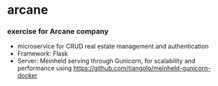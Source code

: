 # arcane
### exercise for Arcane company

* microservice for CRUD real estate management and authentication
* Framework: Flask
* Server: Meinheld serving through Gunicorn, for scalability and performance using https://github.com/tiangolo/meinheld-gunicorn-docker
